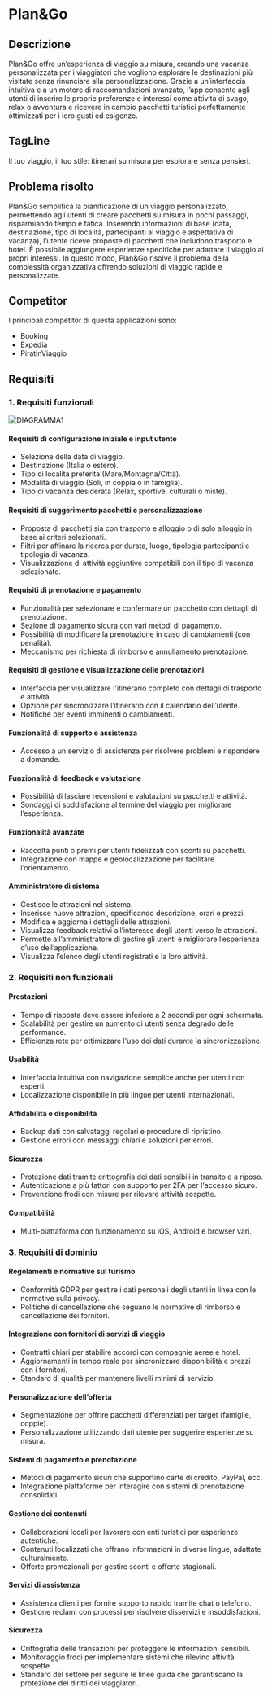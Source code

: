 # Plan&Go
## Descrizione
Plan&Go offre un’esperienza di viaggio su misura, creando una vacanza personalizzata per i viaggiatori che vogliono esplorare le destinazioni più visitate senza rinunciare alla personalizzazione. Grazie a un’interfaccia intuitiva e a un motore di raccomandazioni avanzato, l’app consente agli utenti di inserire le proprie preferenze e interessi come attività di svago, relax o avventura e ricevere in cambio pacchetti turistici perfettamente ottimizzati per i loro gusti ed esigenze. 
## TagLine
Il tuo viaggio, il tuo stile: itinerari su misura per esplorare senza pensieri.
## Problema risolto
Plan&Go semplifica la pianificazione di un viaggio personalizzato, permettendo agli utenti di creare pacchetti su misura in pochi passaggi, risparmiando tempo e fatica. Inserendo informazioni di base (data, destinazione, tipo di località, partecipanti al viaggio e aspettativa di vacanza), l’utente riceve proposte di pacchetti che includono trasporto e hotel. È possibile aggiungere esperienze specifiche per adattare il viaggio ai propri interessi. In questo modo, Plan&Go risolve il problema della complessità organizzativa offrendo soluzioni di viaggio rapide e personalizzate.
## Competitor
I principali competitor di questa applicazioni sono:
- Booking
- Expedia
- PiratinViaggio
## Requisiti
### 1. Requisiti funzionali
![DIAGRAMMA1](https://github.com/user-attachments/assets/8538488d-4b47-4656-aef2-79f7a6068061)
#### Requisiti di configurazione iniziale e input utente
- Selezione della data di viaggio.
- Destinazione (Italia o estero).
- Tipo di località preferita (Mare/Montagna/Città).
- Modalità di viaggio (Soli, in coppia o in famiglia).
- Tipo di vacanza desiderata (Relax, sportive, culturali o miste).
#### Requisiti di suggerimento pacchetti e personalizzazione
- Proposta di pacchetti sia con trasporto e alloggio o di solo alloggio in base ai criteri selezionati.
- Filtri per affinare la ricerca per durata, luogo, tipologia partecipanti e tipologia di vacanza.
- Visualizzazione di attività aggiuntive compatibili con il tipo di vacanza selezionato.
#### Requisiti di prenotazione e pagamento
- Funzionalità per selezionare e confermare un pacchetto con dettagli di prenotazione.
- Sezione di pagamento sicura con vari metodi di pagamento.
- Possibilità di modificare la prenotazione in caso di cambiamenti (con penalità).
- Meccanismo per richiesta di rimborso e annullamento prenotazione.
#### Requisiti di gestione e visualizzazione delle prenotazioni
- Interfaccia per visualizzare l'itinerario completo con dettagli di trasporto e attività.
- Opzione per sincronizzare l’itinerario con il calendario dell’utente.
- Notifiche per eventi imminenti o cambiamenti.
#### Funzionalità di supporto e assistenza
- Accesso a un servizio di assistenza per risolvere problemi e rispondere a domande.
#### Funzionalità di feedback e valutazione
- Possibilità di lasciare recensioni e valutazioni su pacchetti e attività.
- Sondaggi di soddisfazione al termine del viaggio per migliorare l’esperienza.
#### Funzionalità avanzate
- Raccolta punti o premi per utenti fidelizzati con sconti su pacchetti.
- Integrazione con mappe e geolocalizzazione per facilitare l’orientamento.
#### Amministratore di sistema
- Gestisce le attrazioni nel sistema.
- Inserisce nuove attrazioni, specificando descrizione, orari e prezzi.
- Modifica e aggiorna i dettagli delle attrazioni.
- Visualizza feedback relativi all’interesse degli utenti verso le attrazioni.
- Permette all’amministratore di gestire gli utenti e migliorare l’esperienza d’uso dell’applicazione.
- Visualizza l’elenco degli utenti registrati e la loro attività.
### 2. Requisiti non funzionali 
#### Prestazioni
- Tempo di risposta deve essere inferiore a 2 secondi per ogni schermata.
- Scalabilità per gestire un aumento di utenti senza degrado delle performance.
- Efficienza rete per ottimizzare l'uso dei dati durante la sincronizzazione.
#### Usabilità
- Interfaccia intuitiva con navigazione semplice anche per utenti non esperti.
- Localizzazione disponibile in più lingue per utenti internazionali.
#### Affidabilità e disponibilità
- Backup dati con salvataggi regolari e procedure di ripristino.
- Gestione errori con messaggi chiari e soluzioni per errori.
#### Sicurezza
- Protezione dati tramite crittografia dei dati sensibili in transito e a riposo.
- Autenticazione a più fattori con supporto per 2FA per l'accesso sicuro.
- Prevenzione frodi con misure per rilevare attività sospette.
#### Compatibilità
- Multi-piattaforma con funzionamento su iOS, Android e browser vari.
### 3. Requisiti di dominio
#### Regolamenti e normative sul turismo
- Conformità GDPR per gestire i dati personali degli utenti in linea con le normative sulla privacy.
- Politiche di cancellazione che seguano le normative di rimborso e cancellazione dei fornitori.
#### Integrazione con fornitori di servizi di viaggio
- Contratti chiari per stabilire accordi con compagnie aeree e hotel.
- Aggiornamenti in tempo reale per sincronizzare disponibilità e prezzi con i fornitori.
- Standard di qualità per mantenere livelli minimi di servizio.
#### Personalizzazione dell’offerta
- Segmentazione per offrire pacchetti differenziati per target (famiglie, coppie).
- Personalizzazione utilizzando dati utente per suggerire esperienze su misura.
#### Sistemi di pagamento e prenotazione
- Metodi di pagamento sicuri che supportino carte di credito, PayPal, ecc.
- Integrazione piattaforme per interagire con sistemi di prenotazione consolidati.
#### Gestione dei contenuti
- Collaborazioni locali per lavorare con enti turistici per esperienze autentiche.
- Contenuti localizzati che offrano informazioni in diverse lingue, adattate culturalmente.
- Offerte promozionali per gestire sconti e offerte stagionali.
#### Servizi di assistenza
- Assistenza clienti per fornire supporto rapido tramite chat o telefono.
- Gestione reclami con processi per risolvere disservizi e insoddisfazioni.
#### Sicurezza
- Crittografia delle transazioni per proteggere le informazioni sensibili.
- Monitoraggio frodi per implementare sistemi che rilevino attività sospette.
- Standard del settore per seguire le linee guida che garantiscano la protezione dei diritti dei viaggiatori.

